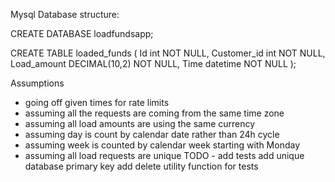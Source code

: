 Mysql Database structure:

 CREATE DATABASE loadfundsapp;

CREATE TABLE loaded_funds (
    Id int NOT NULL,
    Customer_id int NOT NULL,
    Load_amount DECIMAL(10,2) NOT NULL,
    Time datetime NOT NULL
);


Assumptions
- going off given times for rate limits
- assuming all the requests are coming from the same time zone
- assuming all load amounts are using the same currency
- assuming day is count by calendar date rather than 24h cycle
- assuming week is counted by calendar week starting with Monday
- assuming all load requests are unique
TODO -
add tests
add unique database primary key
add delete utility function for tests
